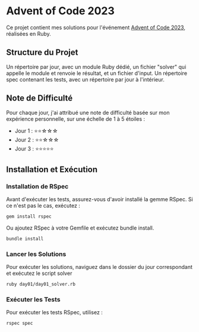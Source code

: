 # Advent of Code 2023

Ce projet contient mes solutions pour l'événement [Advent of Code 2023](https://adventofcode.com/2023), réalisées en Ruby.

## Structure du Projet

Un répertoire par jour, avec un module Ruby dédié, un fichier "solver" qui appelle le module et renvoie le résultat, et un fichier d'input.
Un répertoire spec contenant les tests, avec un répertoire par jour à l'intérieur.

## Note de Difficulté

Pour chaque jour, j'ai attribué une note de difficulté basée sur mon expérience personnelle, sur une échelle de 1 à 5 étoiles :

- Jour 1 : ⭐⭐☆☆☆
- Jour 2 : ⭐⭐☆☆☆
- Jour 3 : ⭐⭐⭐⭐⭐

## Installation et Exécution

### Installation de RSpec

Avant d'exécuter les tests, assurez-vous d'avoir installé la gemme RSpec. Si ce n'est pas le cas, exécutez :

```bash
gem install rspec
```
Ou ajoutez RSpec à votre Gemfile et exécutez bundle install.
```bash
bundle install
```

### Lancer les Solutions

Pour exécuter les solutions, naviguez dans le dossier du jour correspondant et exécutez le script solver 

```bash
ruby day01/day01_solver.rb
```

### Exécuter les Tests

Pour exécuter les tests RSpec, utilisez :
```bash
rspec spec
```

